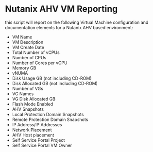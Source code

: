 # Nutanix AHV VM Reporting
this script will report on the following Virtual Machine configuration and documentation elements for a Nutanix AHV based environment:
- VM Name
- VM Description
- VM Create Date
- Total Number of vCPUs
- Number of CPUs
- Number of Cores per vCPU
- Memory GB
- vNUMA
- Disk Usage GB (not including CD-ROM)
- Disk Allocated GB (not including CD-ROM)
- Number of VGs
- VG Names
- VG Disk Allocated GB
- Flash Mode Enabled
- AHV Snapshots
- Local Protection Domain Snapshots
- Remote Protection Domain Snapshots
- IP Address/IP Addresses
- Network Placement
- AHV Host placement
- Self Service Portal Project
- Self Service Portal VM Owner
